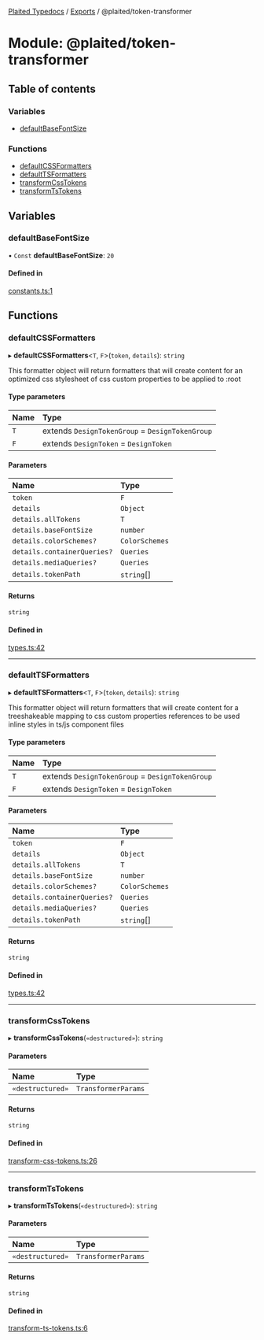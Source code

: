 [Plaited Typedocs](../README.md) / [Exports](../modules.md) / @plaited/token-transformer

# Module: @plaited/token-transformer

## Table of contents

### Variables

- [defaultBaseFontSize](plaited_token_transformer.md#defaultbasefontsize)

### Functions

- [defaultCSSFormatters](plaited_token_transformer.md#defaultcssformatters)
- [defaultTSFormatters](plaited_token_transformer.md#defaulttsformatters)
- [transformCssTokens](plaited_token_transformer.md#transformcsstokens)
- [transformTsTokens](plaited_token_transformer.md#transformtstokens)

## Variables

### defaultBaseFontSize

• `Const` **defaultBaseFontSize**: ``20``

#### Defined in

[constants.ts:1](https://github.com/plaited/plaited/blob/65db093/libs/token-transformer/src/constants.ts#L1)

## Functions

### defaultCSSFormatters

▸ **defaultCSSFormatters**<`T`, `F`\>(`token`, `details`): `string`

This formatter object will return formatters that will create content for an
optimized css stylesheet of css custom properties to be applied to :root

#### Type parameters

| Name | Type |
| :------ | :------ |
| `T` | extends `DesignTokenGroup` = `DesignTokenGroup` |
| `F` | extends `DesignToken` = `DesignToken` |

#### Parameters

| Name | Type |
| :------ | :------ |
| `token` | `F` |
| `details` | `Object` |
| `details.allTokens` | `T` |
| `details.baseFontSize` | `number` |
| `details.colorSchemes?` | `ColorSchemes` |
| `details.containerQueries?` | `Queries` |
| `details.mediaQueries?` | `Queries` |
| `details.tokenPath` | `string`[] |

#### Returns

`string`

#### Defined in

[types.ts:42](https://github.com/plaited/plaited/blob/65db093/libs/token-transformer/src/types.ts#L42)

___

### defaultTSFormatters

▸ **defaultTSFormatters**<`T`, `F`\>(`token`, `details`): `string`

This formatter object will return formatters that will create content for
a treeshakeable mapping to css custom properties references to be used
inline styles in ts/js component files

#### Type parameters

| Name | Type |
| :------ | :------ |
| `T` | extends `DesignTokenGroup` = `DesignTokenGroup` |
| `F` | extends `DesignToken` = `DesignToken` |

#### Parameters

| Name | Type |
| :------ | :------ |
| `token` | `F` |
| `details` | `Object` |
| `details.allTokens` | `T` |
| `details.baseFontSize` | `number` |
| `details.colorSchemes?` | `ColorSchemes` |
| `details.containerQueries?` | `Queries` |
| `details.mediaQueries?` | `Queries` |
| `details.tokenPath` | `string`[] |

#### Returns

`string`

#### Defined in

[types.ts:42](https://github.com/plaited/plaited/blob/65db093/libs/token-transformer/src/types.ts#L42)

___

### transformCssTokens

▸ **transformCssTokens**(`«destructured»`): `string`

#### Parameters

| Name | Type |
| :------ | :------ |
| `«destructured»` | `TransformerParams` |

#### Returns

`string`

#### Defined in

[transform-css-tokens.ts:26](https://github.com/plaited/plaited/blob/65db093/libs/token-transformer/src/transform-css-tokens.ts#L26)

___

### transformTsTokens

▸ **transformTsTokens**(`«destructured»`): `string`

#### Parameters

| Name | Type |
| :------ | :------ |
| `«destructured»` | `TransformerParams` |

#### Returns

`string`

#### Defined in

[transform-ts-tokens.ts:6](https://github.com/plaited/plaited/blob/65db093/libs/token-transformer/src/transform-ts-tokens.ts#L6)
